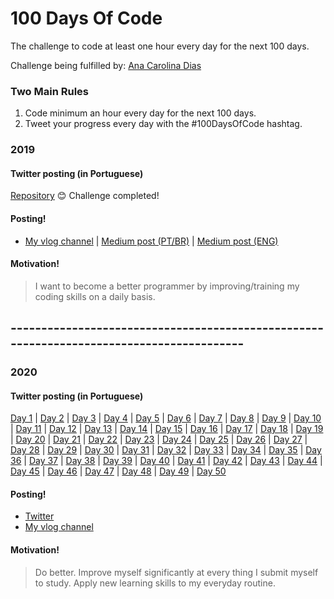# 100 Days Of Code
The challenge to code at least one hour every day for the next 100 days.

Challenge being fulfilled by: [Ana Carolina Dias](https://github.com/linasdias/)

### Two Main Rules
1.  Code minimum an hour every day for the next 100 days.
2.  Tweet your progress every day with the #100DaysOfCode hashtag.

### 2019

#### Twitter posting (in Portuguese)
[Repository](https://github.com/linasdias/100daysofcode/blob/master/bts%20memes%20100daysofcode%202019.1.rar)
:blush: Challenge completed!

#### Posting!
- [My vlog channel](https://www.youtube.com/channel/UCzdN_GOPp7SFm6Yp7L2qvTg) | [Medium post (PT/BR)](https://medium.com/@carolinadias4567/ent%C3%A3o-eu-fiz-os-100-dias-de-c%C3%B3digo-94aa4316cc30) | [Medium post (ENG)](https://medium.com/@carolinadias4567/so-i-did-100daysofcode-911a3dc81346?sk=f7a7b57638e73af8b1bf3cffed4c9d42)

#### Motivation!

> I want to become a better programmer by improving/training my coding skills on a daily basis.

## -----------------------------------------------------------------------------------------

### 2020

#### Twitter posting (in Portuguese)
[Day 1](https://twitter.com/linasousad/status/1223728154646319104) | [Day 2](https://twitter.com/linasousad/status/1224106596613197824) | [Day 3](https://twitter.com/linasousad/status/1224800567358377984) | [Day 4](https://twitter.com/linasousad/status/1224800567358377984) | [Day 5](https://twitter.com/linasousad/status/1224800567358377984) | [Day 6](https://twitter.com/linasousad/status/1224800567358377984) | [Day 7](https://twitter.com/linasousad/status/1226550163315007488) | [Day 8](https://twitter.com/linasousad/status/1226550163315007488) | [Day 9](https://twitter.com/linasousad/status/1226550163315007488) | [Day 10](https://twitter.com/linasousad/status/1230235903429349378) | [Day 11](https://twitter.com/linasousad/status/1230235903429349378) | [Day 12](https://twitter.com/linasousad/status/1230235903429349378) | [Day 13](https://twitter.com/linasousad/status/1230235903429349378) | [Day 14](https://twitter.com/linasousad/status/1230235903429349378) | [Day 15](https://twitter.com/linasousad/status/1230235903429349378) | [Day 16](https://twitter.com/linasousad/status/1230235903429349378) | [Day 17](https://twitter.com/linasousad/status/1230235903429349378) | [Day 18](https://twitter.com/linasousad/status/1230235903429349378) | [Day 19](https://twitter.com/linasousad/status/1230235903429349378) | [Day 20](https://twitter.com/linasousad/status/1238926061754335232) | [Day 21](https://twitter.com/linasousad/status/1238926061754335232) | [Day 22](https://twitter.com/linasousad/status/1238926061754335232) | [Day 23](https://twitter.com/linasousad/status/1238926061754335232) | [Day 24](https://twitter.com/linasousad/status/1238926061754335232) | [Day 25](https://twitter.com/linasousad/status/1238926061754335232) | [Day 26](https://twitter.com/linasousad/status/1238926061754335232) | [Day 27](https://twitter.com/linasousad/status/1238926061754335232) | [Day 28](https://twitter.com/linasousad/status/1238926061754335232) | [Day 29](https://twitter.com/linasousad/status/1238926061754335232) | [Day 30](https://twitter.com/linasousad/status/1238926061754335232) | [Day 31](https://twitter.com/linasousad/status/1238926061754335232) | [Day 32](https://twitter.com/linasousad/status/1238926061754335232) | [Day 33](https://twitter.com/linasousad/status/1238926061754335232) | [Day 34](https://twitter.com/linasousad/status/1238926061754335232) | [Day 35](https://twitter.com/linasousad/status/1238926061754335232) | [Day 36](https://twitter.com/linasousad/status/1238926061754335232) | [Day 37](https://twitter.com/linasousad/status/1238926061754335232) | [Day 38](https://twitter.com/linasousad/status/1238926061754335232) | [Day 39](https://twitter.com/linasousad/status/1238926061754335232) | [Day 40](https://twitter.com/linasousad/status/1238926061754335232) | [Day 41](https://twitter.com/linasousad/status/1238926061754335232) | [Day 42](https://twitter.com/linasousad/status/1238926061754335232) | [Day 43](https://twitter.com/linasousad/status/1238926061754335232) | [Day 44](https://twitter.com/linasousad/status/1240421150624268291) | [Day 45](https://twitter.com/linasousad/status/1240421150624268291) | [Day 46](https://twitter.com/linasousad/status/1240421150624268291) | [Day 47](https://twitter.com/linasousad/status/1240421150624268291) | [Day 48](https://twitter.com/linasousad/status/1240634878217146376) | [Day 49](https://twitter.com/linasousad/status/1241109814568247299) | [Day 50](https://twitter.com/linasousad/status/1241477280385372162)
#### Posting!
- [Twitter](https://twitter.com/linasousad)
- [My vlog channel](https://www.youtube.com/channel/UCzdN_GOPp7SFm6Yp7L2qvTg) 
#### Motivation!

> Do better. Improve myself significantly at every thing I submit myself to study. Apply new learning skills to my everyday routine.
